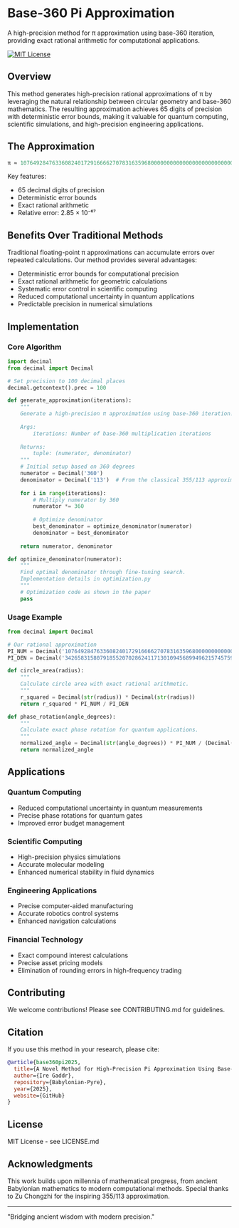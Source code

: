 # Base-360 Pi Approximation

A high-precision method for π approximation using base-360 iteration, providing exact rational arithmetic for computational applications.

[![MIT License](https://img.shields.io/badge/License-MIT-green.svg)](https://choosealicense.com/licenses/mit/)

## Overview

This method generates high-precision rational approximations of π by leveraging the natural relationship between circular geometry and base-360 mathematics. The resulting approximation achieves 65 digits of precision with deterministic error bounds, making it valuable for quantum computing, scientific simulations, and high-precision engineering applications.

## The Approximation

```python
π ≈ 10764928476336082401729166662707831635968000000000000000000000000000 / 3426583158079185520702862411713010945689949621574575988257173327017
```

Key features:
- 65 decimal digits of precision
- Deterministic error bounds
- Exact rational arithmetic
- Relative error: 2.85 × 10⁻⁶⁷

## Benefits Over Traditional Methods

Traditional floating-point π approximations can accumulate errors over repeated calculations. Our method provides several advantages:

- Deterministic error bounds for computational precision
- Exact rational arithmetic for geometric calculations
- Systematic error control in scientific computing
- Reduced computational uncertainty in quantum applications
- Predictable precision in numerical simulations

## Implementation

### Core Algorithm

```python
import decimal
from decimal import Decimal

# Set precision to 100 decimal places
decimal.getcontext().prec = 100

def generate_approximation(iterations):
    """
    Generate a high-precision π approximation using base-360 iteration.
    
    Args:
        iterations: Number of base-360 multiplication iterations
    
    Returns:
        tuple: (numerator, denominator)
    """
    # Initial setup based on 360 degrees
    numerator = Decimal('360')
    denominator = Decimal('113')  # From the classical 355/113 approximation
    
    for i in range(iterations):
        # Multiply numerator by 360
        numerator *= 360
        
        # Optimize denominator
        best_denominator = optimize_denominator(numerator)
        denominator = best_denominator
    
    return numerator, denominator

def optimize_denominator(numerator):
    """
    Find optimal denominator through fine-tuning search.
    Implementation details in optimization.py
    """
    # Optimization code as shown in the paper
    pass
```

### Usage Example

```python
from decimal import Decimal

# Our rational approximation
PI_NUM = Decimal('10764928476336082401729166662707831635968000000000000000000000000000')
PI_DEN = Decimal('3426583158079185520702862411713010945689949621574575988257173327017')

def circle_area(radius):
    """
    Calculate circle area with exact rational arithmetic.
    """
    r_squared = Decimal(str(radius)) * Decimal(str(radius))
    return r_squared * PI_NUM / PI_DEN

def phase_rotation(angle_degrees):
    """
    Calculate exact phase rotation for quantum applications.
    """
    normalized_angle = Decimal(str(angle_degrees)) * PI_NUM / (Decimal('180') * PI_DEN)
    return normalized_angle
```

## Applications

### Quantum Computing
- Reduced computational uncertainty in quantum measurements
- Precise phase rotations for quantum gates
- Improved error budget management

### Scientific Computing
- High-precision physics simulations
- Accurate molecular modeling
- Enhanced numerical stability in fluid dynamics

### Engineering Applications
- Precise computer-aided manufacturing
- Accurate robotics control systems
- Enhanced navigation calculations

### Financial Technology
- Exact compound interest calculations
- Precise asset pricing models
- Elimination of rounding errors in high-frequency trading

## Contributing

We welcome contributions! Please see CONTRIBUTING.md for guidelines.

## Citation

If you use this method in your research, please cite:

```bibtex
@article{base360pi2025,
  title={A Novel Method for High-Precision Pi Approximation Using Base-360 Iteration},
  author={Ire Gaddr},
  repository={Babylonian-Pyre},
  year={2025},
  website={GitHub}
}
```

## License

MIT License - see LICENSE.md

## Acknowledgments

This work builds upon millennia of mathematical progress, from ancient Babylonian mathematics to modern computational methods. Special thanks to Zu Chongzhi for the inspiring 355/113 approximation.

---

"Bridging ancient wisdom with modern precision."
